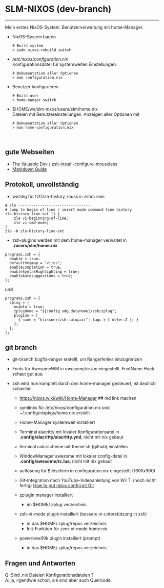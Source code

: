 # SLM-NIXOS (dev-branch)
---
Mein erstes NixOS-System. Benutzerverwaltung mit home-Manager.

- NixOS-System bauen<br>
  ```
  # Build system
  > sudo nixos-rebuild switch
  ```
- _/etc/nixos/configuration.nix_<br>
  Konfigurationsdatei für systemweiten Einstellungen.
  ```
  # Dokumentation aller Optionen
  > man configuration.nix
  ```
- Benutzer konfigurieren<br>
  ```
  # Build user
  > home-manger switch
  ```
- $HOME/ws/slm-nixos/users/slm/home.nix<br>
  Dateien mit Benutzereinstellungen. Anzeigen aller Optionen mit
  ```
  # Dokumentation aller Optionen
  > man home-configuration.nix
  ```
<br>

## gute Webseiten

- [The Valuable Dev / zsh-install-configure-mouseless](https://thevaluable.dev/zsh-install-configure-mouseless)
- [Markdown Guide](https://www.markdownguide.org/basic-syntax/)

## Protokoll, unvollständig

- wichtig für fzf/zsh-history, muss in zshrc sein
```
# slm ---------------------------------
# Jump to begin of line / insert mode command line history
zle-history-line-set () {
    zle vi-beginning-of-line;
    zle vi-cmd-mode;
}
zle -N zle-history-line-set
```
- zsh-plugins werden mit dem home-manager verwaltet in **./users/slm/home.nix**
```
programs.zsh = {
  enable = true;
  defaultKeymap = "viins";
  enableCompletion = true;
  enableSyntaxHighlighting = true;
  enableAutosuggestions = true;
};
```
und
```
programs.zsh = {
  zplug = {
    enable = true;
    zplugHome = "${config.xdg.dataHome}/zsh/zplug";
    plugins = [
      { name = "hlissner/zsh-autopair"; tags = [ defer:2 ]; }
    ];
  };
};
```

## git branch
- git-branch bugfix-ranger erstellt, um Rangerfehler einzugrenzen

- Fonts für AwesomeWM in _awesome/rc.lua_ eingestellt. FontName _Hack_ schaut gut aus.
>
- zsh wird nun komplett durch den home-manager gesteuert, ist deutlich schneller<br>

  - https://nixos.wiki/wiki/Home-Manager ## md link machen

  - symlinks für /etc/nixos/configuration.nix und ~/.config/nixpkgs/home.nix erstellt
  - Home-Manager systemweit installiert

  - Terminal alacritty mit lokaler Konfigurationsatei in **.config/alacritty/alacritty.yml**, nicht mit nix gebaut
  - terminal colorscheme mit theme.sh (github) einstellen

  - WindowManager awesome mit lokaler config-datei in **.config/awesome/rc.lua**, nicht mit nix gebaut
  - auflösung für Bildschirm in configuration.nix eingestellt (1600x900)

  - Git-Integration nach YouTube-Videoanleitung von Wil T. (noch nicht fertig)
    [How to put nixos config int Git](https://www.youtube.com/watch?v=Dy3KHMuDNS8)

  - zplugin manager installiert
    - im $HOME/.zplug verzeichnis

  - zsh-vi-mode plugin installiert (bessere vi-unterstützung in zsh)
    - in das $HOME/.zplug/repos verzeichnis
    - Init-Funktion für zvm-vi-mode home.nix

  - powerlevel10k plugin installiert (prompt)
    - in das $HOME/.zplug/repos verzeichnis

## Fragen und Antworten
Q: Sind .nix Dateien Konfigurationsdateien ?<br>
A: ja, irgendwie schon, sie sind aber auch Quellcode.<br>

